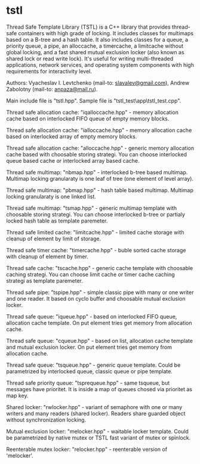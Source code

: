 # tstl
Thread Safe Template Library (TSTL) is a C++ library that provides thread-safe containers with high grade of locking. It includes classes for multimaps based on a B-tree and a hash table. It also includes classes for a queue, a priority queue, a pipe, an alloccache, a timercache, a limitcache without global locking, and a fast shared mutual exclusion locker (also known as shared lock or read write lock). It's useful for writing multi-threaded applications, network services, and operating system components with high requirements for interactivity level.

 Authors: Vyacheslav I. Levtchenko (mail-to: slavalev@gmail.com),
          Andrew Zabolotny (mail-to: anpaza@mail.ru).

 Main include file is "tstl.hpp".
 Sample file is "tstl_test\app\tstl_test.cpp".

 Thread safe allocation cache:   "iqalloccache.hpp" - memory allocation cache based 
                                 on interlocked FIFO queue of empty memory blocks.

 Thread safe allocation cache:   "ialloccache.hpp" - memory allocation cache based 
                                 on interlocked array of empty memory blocks.

 Thread safe allocation cache:   "alloccache.hpp" - generic memory allocation
                                 cache based with choosable storing strategi.
                                 You can choose interlocked queue based cache
                                 or interlocked array based cache.

 Thread safe multimap:          "nbmap.hpp" - interlocked b-tree based multimap.
                                 Multimap locking granularaty is one leaf of tree 
                                 (one element of level array).

 Thread safe multimap:          "pbmap.hpp" - hash table based multimap.
                                 Multimap locking granularaty is one linked list.

 Thread safe multimap:          "tsmap.hpp" - generic multimap template with 
                                 choosable storing strategi. You can choose 
                                 interlocked b-tree or partialy locked hash table
                                 as template paremeter.

 Thread safe limited cache:      "limitcache.hpp" - limited cache storage
                                 with cleanup of element by limit of storage.

 Thread safe timer cache:        "timercache.hpp" - buble sorted cache storage
                                 with cleanup of element by timer.

 Thread safe cache:              "tscache.hpp" - generic cache template with 
                                 choosable caching strategi. You can choose 
                                 limit cache or timer cache caching strategi
                                 as template paremeter.

 Thread safe pipe:               "tspipe.hpp" - simple classic pipe with many
                                 or one writer and one reader. It based on 
                                 cyclo buffer and choosable mutual exclusion locker.

 Thread safe queue:              "iqueue.hpp" - based on interlocked FIFO queue,
                                 allocation cache template. On put element tries 
                                 get memory from allocation cache.

 Thread safe queue:              "cqueue.hpp" - based on list, allocation cache 
                                 template and mutual exclusion locker. On put 
                                 element tries get memory from allocation cache.

 Thread safe queue:              "tsqueue.hpp" - generic queue template. Could 
                                 be parametrized by interlocked queue, classic 
                                 queue or pipe template.

 Thread safe priority queue:     "tsprequeue.hpp" - same tsqueue, but 
                                 messages have prioritet. It is inside a map of 
                                 queues chosed via prioritet as map key.

 Shared locker:                  "rwlocker.hpp" - variant of semaphore with 
                                 one or many writers and many readers (shared 
                                 locker). Readers share guarded object without 
                                 synchronization locking.

 Mutual exclusion locker:        "melocker.hpp" - waitable locker template. 
                                 Could be parametrized by native mutex or 
                                 TSTL fast variant of mutex or spinlock.

 Reenterable mutex locker:       "relocker.hpp" - reenterable version of 'melocker'.

